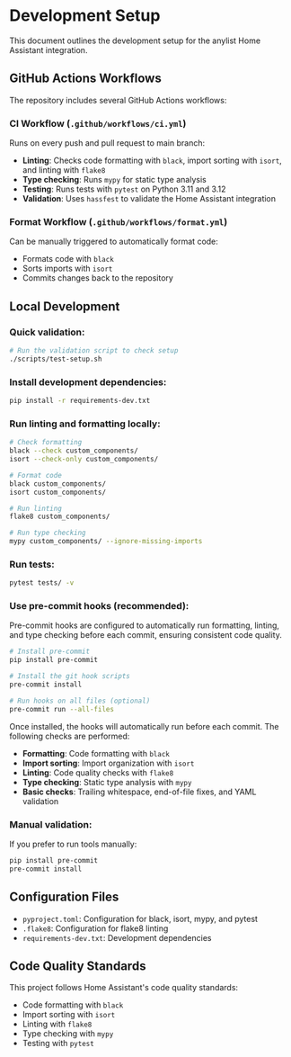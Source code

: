 # Development Setup

This document outlines the development setup for the anylist Home Assistant integration.

## GitHub Actions Workflows

The repository includes several GitHub Actions workflows:

### CI Workflow (`.github/workflows/ci.yml`)
Runs on every push and pull request to main branch:
- **Linting**: Checks code formatting with `black`, import sorting with `isort`, and linting with `flake8`
- **Type checking**: Runs `mypy` for static type analysis
- **Testing**: Runs tests with `pytest` on Python 3.11 and 3.12
- **Validation**: Uses `hassfest` to validate the Home Assistant integration

### Format Workflow (`.github/workflows/format.yml`)
Can be manually triggered to automatically format code:
- Formats code with `black`
- Sorts imports with `isort`
- Commits changes back to the repository

## Local Development

### Quick validation:
```bash
# Run the validation script to check setup
./scripts/test-setup.sh
```

### Install development dependencies:
```bash
pip install -r requirements-dev.txt
```

### Run linting and formatting locally:
```bash
# Check formatting
black --check custom_components/
isort --check-only custom_components/

# Format code
black custom_components/
isort custom_components/

# Run linting
flake8 custom_components/

# Run type checking
mypy custom_components/ --ignore-missing-imports
```

### Run tests:
```bash
pytest tests/ -v
```

### Use pre-commit hooks (recommended):
Pre-commit hooks are configured to automatically run formatting, linting, and type checking before each commit, ensuring consistent code quality.

```bash
# Install pre-commit
pip install pre-commit

# Install the git hook scripts
pre-commit install

# Run hooks on all files (optional)
pre-commit run --all-files
```

Once installed, the hooks will automatically run before each commit. The following checks are performed:
- **Formatting**: Code formatting with `black`
- **Import sorting**: Import organization with `isort`
- **Linting**: Code quality checks with `flake8`
- **Type checking**: Static type analysis with `mypy`
- **Basic checks**: Trailing whitespace, end-of-file fixes, and YAML validation

### Manual validation:
If you prefer to run tools manually:
```bash
pip install pre-commit
pre-commit install
```

## Configuration Files

- `pyproject.toml`: Configuration for black, isort, mypy, and pytest
- `.flake8`: Configuration for flake8 linting
- `requirements-dev.txt`: Development dependencies

## Code Quality Standards

This project follows Home Assistant's code quality standards:
- Code formatting with `black`
- Import sorting with `isort`
- Linting with `flake8`
- Type checking with `mypy`
- Testing with `pytest`
